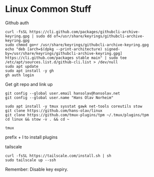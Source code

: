 # Linux Common Stuff

Github auth
```
curl -fsSL https://cli.github.com/packages/githubcli-archive-keyring.gpg | sudo dd of=/usr/share/keyrings/githubcli-archive-keyring.gpg
sudo chmod go+r /usr/share/keyrings/githubcli-archive-keyring.gpg
echo "deb [arch=$(dpkg --print-architecture) signed-by=/usr/share/keyrings/githubcli-archive-keyring.gpg] https://cli.github.com/packages stable main" | sudo tee /etc/apt/sources.list.d/github-cli.list > /dev/null
sudo apt update
sudo apt install -y gh
gh auth login
```

Get git repo and link up
```
git config --global user.email hansolav@hansolav.net
git config --global user.name "Hans Olav Norheim"

sudo apt install -y tmux sysstat gawk net-tools coreutils stow
git clone https://github.com/hans-olav/linux
git clone https://github.com/tmux-plugins/tpm ~/.tmux/plugins/tpm
cd linux && stow -v . && cd ~

tmux
```
prefix + I to install plugins


tailscale
```
curl -fsSL https://tailscale.com/install.sh | sh
sudo tailscale up --ssh
```
Remember: Disable key expiry.
